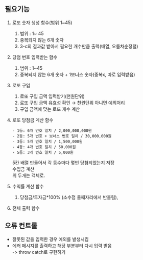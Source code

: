 ## 필요기능

1. 로또 숫자 생성 함수(범위 1~45)
   1. 범위 : 1~ 45
   2. 중복되지 않는 6개 숫자
   3. 3-c의 결과값 받아서 필요한 개수만큼 출력(배열, 오름차순정렬)
2. 당첨 번호 입력받는 함수
   1. 범위 : 1~45
   2. 중복되지 않는 6개 숫자 + 1보너스 숫자(중복x, 따로 입력받음)
3. 로또 구입
   1. 로또 구입 금액 입력받기(천원단위)
   2. 로또 구입 금액 유효성 확인 → 천원단위 아니면 예외처리
   3. 구입 금액에 맞는 로또 개수 계산
4. 로또 당첨금 계산 함수

   ```
   - 1등: 6개 번호 일치 / 2,000,000,000원
   - 2등: 5개 번호 + 보너스 번호 일치 / 30,000,000원
   - 3등: 5개 번호 일치 / 1,500,000원
   - 4등: 4개 번호 일치 / 50,000원
   - 5등: 3개 번호 일치 / 5,000원
   ```

   5칸 배열 만들어서 각 등수마다 몇번 당쳠되었는지 저장  
   수입금 계산  
   위 두개는 객체로.

5. 수익률 계산 함수
   1. 당첨금/투자금\*100% (소수점 둘째자리에서 반올림),
6. 전체 출력 함수

## 오류 컨트롤

- 잘못된 값을 입력한 경우 예외를 발생시킴
- 에러 메시지를 출력하고 해당 부분부터 다시 입력 받음  
  -> throw catch로 구현하기
